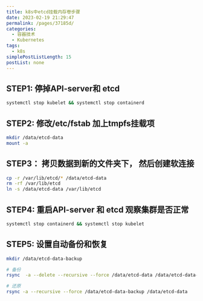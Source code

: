 ```yaml
---
title: k8s中etcd挂载内存卷步骤
date: 2023-02-19 21:29:47
permalink: /pages/37185d/
categories: 
  - 容器技术
  - Kubernetes
tags: 
  - k8s
simplePostListLength: 15
postList: none
---
```

## STEP1: 停掉API-server和 etcd
```bash
systemctl stop kubelet && systemctl stop containerd
```
## STEP2: 修改/etc/fstab 加上tmpfs挂载项
```bash
mkdir /data/etcd-data
mount -a
```
## STEP3： 拷贝数据到新的文件夹下， 然后创建软连接
```bash
cp -r /var/lib/etcd/* /data/etcd-data
rm -rf /var/lib/etcd
ln -s /data/etcd-data /var/lib/etcd

```
## STEP4: 重启API-server 和 etcd 观察集群是否正常
```bash
systemctl stop containerd && systemctl stop kubelet
```

## STEP5: 设置自动备份和恢复
```bash
mkdir /data/etcd-data-backup

# 备份
rsync  -a --delete --recursive --force /data/etcd-data /data/etcd-data-backup

# 还原
rsync -a --recursive --force /data/etcd-data-backup /data/etcd-data
```

